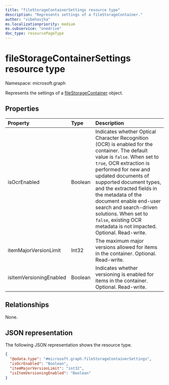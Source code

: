 ```yaml
---
title: "fileStorageContainerSettings resource type"
description: "Represents settings of a fileStorageContainer."
author: "vibehavjha"
ms.localizationpriority: medium
ms.subservice: "onedrive"
doc_type: resourcePageType
---
```


# fileStorageContainerSettings resource type

Namespace: microsoft.graph

Represents the settings of a [fileStorageContainer](../resources/filestoragecontainer.md) object.


## Properties
|Property|Type|Description|
|:---|:---|:---|
|isOcrEnabled|Boolean|Indicates whether Optical Character Recognition (OCR) is enabled for the container. The default value is `false`. When set to `true`, OCR extraction is performed for new and updated documents of supported document types, and the extracted fields in the metadata of the document enable end-user search and search-driven solutions. When set to `false`, existing OCR metadata is not impacted. Optional. Read-write.|
|itemMajorVersionLimit|Int32|The maximum major versions allowed for items in the container. Optional. Read-write.|
|isItemVersioningEnabled|Boolean|Indicates whether versioning is enabled for items in the container. Optional. Read-write.|

## Relationships
None.

## JSON representation

The following JSON representation shows the resource type.


<!-- {
  "blockType": "resource",
  "@odata.type": "microsoft.graph.fileStorageContainerSettings"
}
-->
``` json
{
  "@odata.type": "#microsoft.graph.fileStorageContainerSettings",
  "isOcrEnabled": "Boolean",
  "itemMajorVersionLimit": "int32",
  "isItemVersioningEnabled": "Boolean"
}
```
